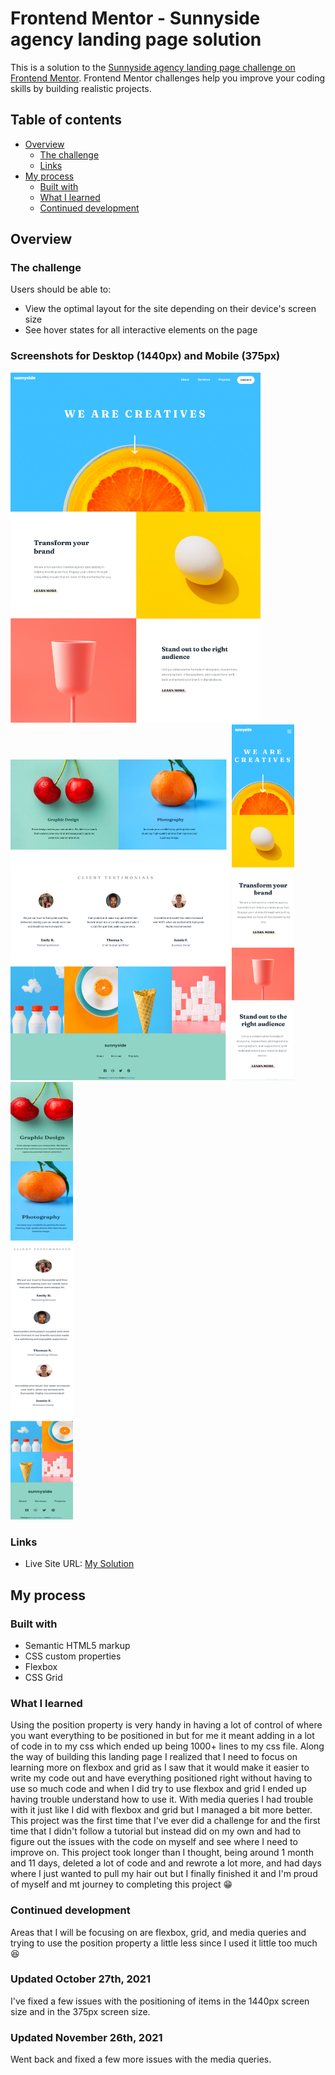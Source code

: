 # Frontend Mentor - Sunnyside agency landing page solution

This is a solution to the [Sunnyside agency landing page challenge on Frontend Mentor](https://www.frontendmentor.io/challenges/sunnyside-agency-landing-page-7yVs3B6ef). Frontend Mentor challenges help you improve your coding skills by building realistic projects.

## Table of contents

- [Overview](#overview)
  - [The challenge](#the-challenge)
  - [Links](#links)
- [My process](#my-process)
  - [Built with](#built-with)
  - [What I learned](#what-i-learned)
  - [Continued development](#continued-development)

## Overview

### The challenge

Users should be able to:

- View the optimal layout for the site depending on their device's screen size
- See hover states for all interactive elements on the page

### Screenshots for Desktop (1440px) and Mobile (375px)

<img src="screenshots/desktop-1440px.png" width="400"/> <img src="screenshots/desktop-1440px-2.png" width="350"/>
<img src="screenshots/mobile-375px.png" width="100"/> <img src="screenshots/mobile-375px-2.png" width="100" height="700" />

### Links

- Live Site URL: [My Solution](https://sunnyside-agency-landing-page-solution.netlify.app/)

## My process

### Built with

- Semantic HTML5 markup
- CSS custom properties
- Flexbox
- CSS Grid

### What I learned

Using the position property is very handy in having a lot of control of where you want everything to be positioned in but for me it meant adding in a lot of code in to my css which ended up being 1000+ lines to my css file. Along the way of building this landing page I realized that I need to focus on learning more on flexbox and grid as I saw that it would make it easier to write my code out and have everything positioned right without having to use so much code and when I did try to use flexbox and grid I ended up having trouble understand how to use it. With media queries I had trouble with it just like I did with flexbox and grid but I managed a bit more better. This project was the first time that I've ever did a challenge for and the first time that I didn't follow a tutorial but instead did on my own and had to figure out the issues with the code on myself and see where I need to improve on. This project took longer than I thought, being around 1 month and 11 days, deleted a lot of code and and rewrote a lot more, and had days where I just wanted to pull my hair out but I finally finished it and I'm proud of myself and mt journey to completing this project :grin:

### Continued development

Areas that I will be focusing on are flexbox, grid, and media queries and trying to use the position property a little less since I used it little too much :laughing:

### Updated October 27th, 2021

I've fixed a few issues with the positioning of items in the 1440px screen size and in the 375px screen size.

### Updated November 26th, 2021

Went back and fixed a few more issues with the media queries.
